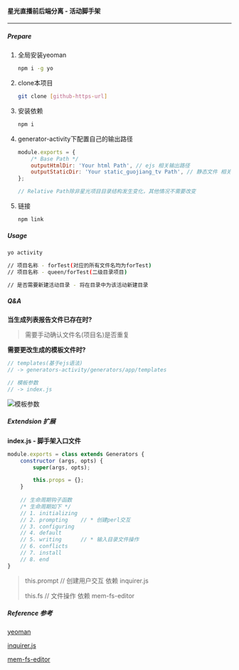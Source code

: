 #### 星光直播前后端分离 - 活动脚手架

---

##### Prepare

1. 全局安装yeoman

   ```bash
   npm i -g yo
   ```

2. clone本项目

   ```bash
   git clone [github-https-url]
   ```

3. 安装依赖

   ```bash
   npm i
   ```

4. generator-activity下配置自己的输出路径

   ```javascript
   module.exports = {
       /* Base Path */
       outputHtmlDir: 'Your html Path', // ejs 相关输出路径
       outputStaticDir: 'Your static_guojiang_tv Path', // 静态文件 相关输出路径(js/less/imgs)
   };
   
   // Relative Path除非星光项目目录结构发生变化，其他情况不需要改变
   ```

5. 链接

   ```bash
   npm link
   ```

   

##### Usage

```bash
yo activity

// 项目名称 - forTest(对应的所有文件名均为forTest)
// 项目名称 - queen/forTest(二级目录项目)

// 是否需要新建活动目录 - 将在目录中为该活动新建目录
```



##### Q&A

**当生成列表报告文件已存在时?**

> 需要手动确认文件名(项目名)是否重复

**需要更改生成的模板文件时?**

```javascript
// templates(基于ejs语法)
// -> generators-activity/generators/app/templates

// 模板参数
// -> index.js
```

![模板参数](C:\Users\Administrator\Desktop\note\imgs\yo.png)



##### Extendsion 扩展

**index.js - 脚手架入口文件**

```javascript
module.exports = class extends Generators {
    constructor (args, opts) {
        super(args, opts);

        this.props = {};
    }
    
    // 生命周期钩子函数
 	/* 生命周期如下 */
    // 1. initializing
    // 2. prompting    // * 创建perl交互
    // 3. configuring
    // 4. default
    // 5. writing      // * 输入目录文件操作
    // 6. conflicts
    // 7. install
    // 8. end   
}
```

>this.prompt // 创建用户交互 依赖 inquirer.js
>
>this.fs // 文件操作 依赖 mem-fs-editor



##### Reference 参考

[yeoman](http://yeoman.io/generator/)

[inquirer.js](https://github.com/SBoudrias/Inquirer.js)

[mem-fs-editor](https://npm.taobao.org/package/mem-fs-editor)
